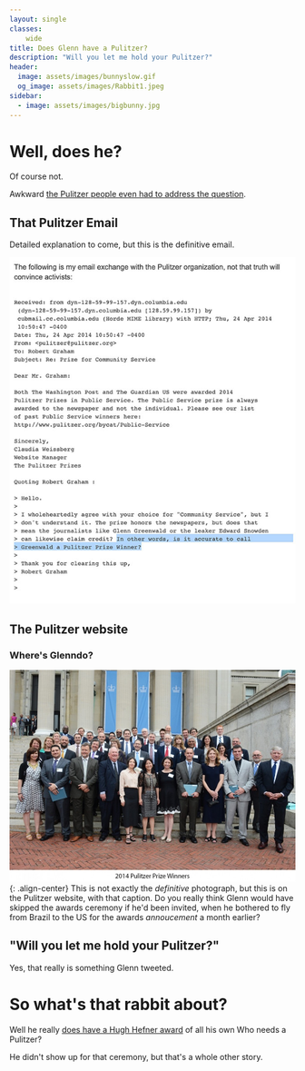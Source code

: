 ```yaml
---
layout: single
classes:
    wide
title: Does Glenn have a Pulitzer?
description: "Will you let me hold your Pulitzer?"
header:
  image: assets/images/bunnyslow.gif
  og_image: assets/images/Rabbit1.jpeg
sidebar:
  - image: assets/images/bigbunny.jpg
---
```


# Well, does he?

Of course not. 

Awkward [the Pulitzer people even had to address the question](https://blog.erratasec.com/2014/04/no-glenn-greenwald-did-not-win-pulitzer.html#.YLhmeS1Q3UJ). 

## That Pulitzer Email

Detailed explanation to come, but this is the definitive email.

![email](assets/images/Pulitzers.jpg)

## The Pulitzer website

### Where's Glenndo?

![Pulitzer winners 2014](assets/images/2014groupphoto1290.jpg){: .align-center}
This is not exactly the *definitive* photograph, but this is on the Pulitzer website, with that caption.
Do you really think Glenn would have skipped the awards ceremony if he'd been invited, when he bothered to fly from Brazil to the US for the awards _annoucement_ a month earlier?

## "Will you let me hold your Pulitzer?"

Yes, that really is something Glenn tweeted.

# So what's that rabbit about?

Well he really [does have a Hugh Hefner award](https://www.usnews.com/news/blogs/washington-whispers/2014/05/21/glenn-greenwald-accepts-hugh-hefner-award-for-journalism) of all his own
Who needs a Pulitzer?

He didn't show up for that ceremony, but that's a whole other story.


